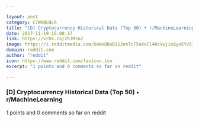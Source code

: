 ```yaml
---

layout: post
category: C7WHBLNLR
title: "[D] Cryptocurrency Historical Data (Top 50) • r/MachineLearning"
date: 2017-11-19 15:08:17
link: https://vrhk.co/2hJM2oZ
image: https://i.redditmedia.com/UamHDBuD11JenTcF5aXxCl48cVwjioQyo5Yv5JvG-WI.jpg?w=320&s=5a8842c87b7b53c4e81880591b37031e
domain: reddit.com
author: "reddit"
icon: https://www.reddit.com/favicon.ico
excerpt: "1 points and 0 comments so far on reddit"

---
```


### [D] Cryptocurrency Historical Data (Top 50) • r/MachineLearning

1 points and 0 comments so far on reddit